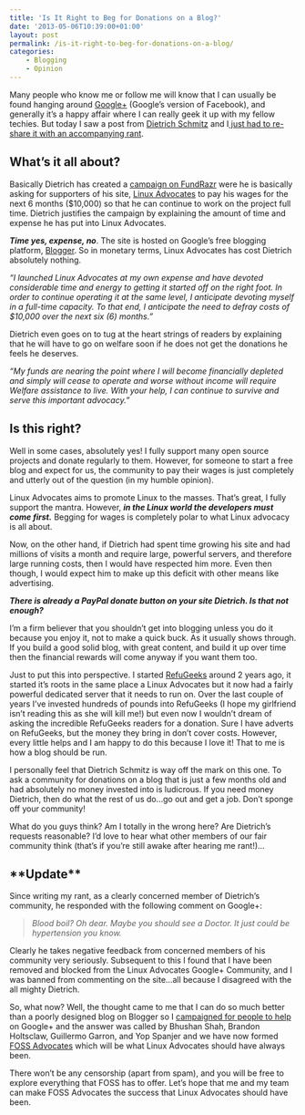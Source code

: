```yaml
---
title: 'Is It Right to Beg for Donations on a Blog?'
date: '2013-05-06T10:39:00+01:00'
layout: post
permalink: /is-it-right-to-beg-for-donations-on-a-blog/
categories:
    - Blogging
    - Opinion
---
```


Many people who know me or follow me will know that I can usually be found hanging around [Google+](https://web.archive.org/web/20130707184832/https://plus.google.com/107532714495314593816) (Google’s version of Facebook), and generally it’s a happy affair where I can really geek it up with my fellow techies. But today I saw a post from [Dietrich Schmitz](https://web.archive.org/web/20130707184832/https://plus.google.com/101839830409692150605) and I[ just had to re-share it with an accompanying rant](https://web.archive.org/web/20130707184832/https://plus.google.com/107532714495314593816/posts/BXfWwQep1jw).

## What’s it all about?

Basically Dietrich has created a [campaign on FundRazr](https://web.archive.org/web/20130707184832/https://fundrazr.com/campaigns/dVMT2) were he is basically asking for supporters of his site, [Linux Advocates](https://web.archive.org/web/20130707184832/http://linuxadvocates.com/) to pay his wages for the next 6 months ($10,000) so that he can continue to work on the project full time. Dietrich justifies the campaign by explaining the amount of time and expense he has put into Linux Advocates.

***Time yes, expense, no***. The site is hosted on Google’s free blogging platform, [Blogger](https://web.archive.org/web/20130707184832/http://blogger.com/). So in monetary terms, Linux Advocates has cost Dietrich absolutely nothing.

*“I launched Linux Advocates at my own expense and have devoted considerable time and energy to getting it started off on the right foot. In order to continue operating it at the same level, I anticipate devoting myself in a full-time capacity. To that end, I anticipate the need to defray costs of $10,000 over the next six (6) months.”*

Dietrich even goes on to tug at the heart strings of readers by explaining that he will have to go on welfare soon if he does not get the donations he feels he deserves.

*“My funds are nearing the point where I will become financially depleted and simply will cease to operate and worse without income will require Welfare assistance to live. With your help, I can continue to survive and serve this important advocacy.”*

## Is this right?

Well in some cases, absolutely yes! I fully support many open source projects and donate regularly to them. However, for someone to start a free blog and expect for us, the community to pay their wages is just completely and utterly out of the question (in my humble opinion).

Linux Advocates aims to promote Linux to the masses. That’s great, I fully support the mantra. However, ***in the Linux world the developers must come first.*** Begging for wages is completely polar to what Linux advocacy is all about.

Now, on the other hand, if Dietrich had spent time growing his site and had millions of visits a month and require large, powerful servers, and therefore large running costs, then I would have respected him more. Even then though, I would expect him to make up this deficit with other means like advertising.

***There is already a PayPal donate button on your site Dietrich. Is that not enough?***

I’m a firm believer that you shouldn’t get into blogging unless you do it because you enjoy it, not to make a quick buck. As it usually shows through. If you build a good solid blog, with great content, and build it up over time then the financial rewards will come anyway if you want them too.

Just to put this into perspective. I started [RefuGeeks](https://web.archive.org/web/20130707184832/http://refugeeks.com/) around 2 years ago, it started it’s roots in the same place a Linux Advocates but it now had a fairly powerful dedicated server that it needs to run on. Over the last couple of years I’ve invested hundreds of pounds into RefuGeeks (I hope my girlfriend isn’t reading this as she will kill me!) but even now I wouldn’t dream of asking the incredible RefuGeeks readers for a donation. Sure I have adverts on RefuGeeks, but the money they bring in don’t cover costs. However, every little helps and I am happy to do this because I love it! That to me is how a blog should be run.

I personally feel that Dietrich Schmitz is way off the mark on this one. To ask a community for donations on a blog that is just a few months old and had absolutely no money invested into is ludicrous. If you need money Dietrich, then do what the rest of us do…go out and get a job. Don’t sponge off your community!

What do you guys think? Am I totally in the wrong here? Are Dietrich’s requests reasonable? I’d love to hear what other members of our fair community think (that’s if you’re still awake after hearing me rant!)…

## \*\*Update\*\*

Since writing my rant, as a clearly concerned member of Dietrich’s community, he responded with the following comment on Google+:

> *Blood boil? Oh dear. Maybe you should see a Doctor. It just could be hypertension you know.*

Clearly he takes negative feedback from concerned members of his community very seriously. Subsequent to this I found that I have been removed and blocked from the Linux Advocates Google+ Community, and I was banned from commenting on the site…all because I disagreed with the all mighty Dietrich.

So, what now? Well, the thought came to me that I can do so much better than a poorly designed blog on Blogger so I [campaigned for people to help](https://web.archive.org/web/20130707184832/https://plus.google.com/107532714495314593816/posts/7jqyr3wkhin) on Google+ and the answer was called by Bhushan Shah, Brandon Holtsclaw, Guillermo Garron, and Yop Spanjer and we have now formed [FOSS Advocates](https://web.archive.org/web/20130707184832/http://fossadvocates.org/) which will be what Linux Advocates should have always been.

There won’t be any censorship (apart from spam), and you will be free to explore everything that FOSS has to offer. Let’s hope that me and my team can make FOSS Advocates the success that Linux Advocates should have been.